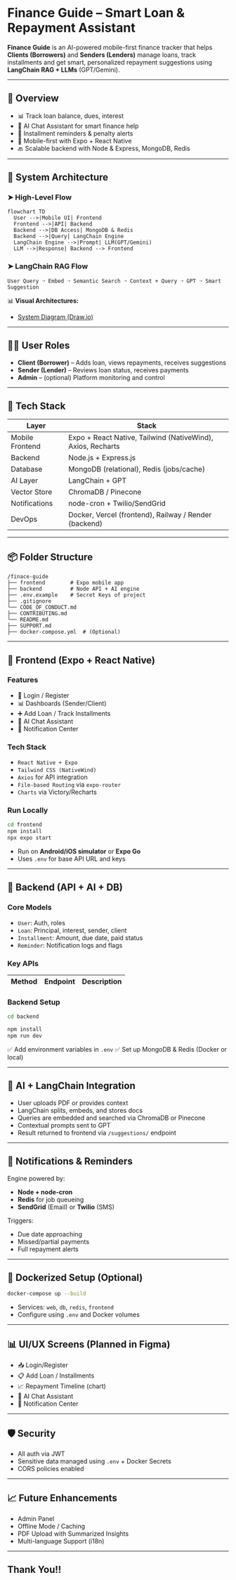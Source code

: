 
# Finance Guide – Smart Loan & Repayment Assistant

**Finance Guide** is an AI-powered mobile-first finance tracker that helps **Clients (Borrowers)** and **Senders (Lenders)** manage loans, track installments and get smart, personalized repayment suggestions using **LangChain RAG + LLMs** (GPT/Gemini).

---

## 📸 Overview

- 📊 Track loan balance, dues, interest
- 💬 AI Chat Assistant for smart finance help
- 🔔 Installment reminders & penalty alerts
- 📱 Mobile-first with Expo + React Native
- 🔙 Scalable backend with Node & Express, MongoDB, Redis

---

## 🧠 System Architecture

### ➤ High-Level Flow

```mermaid
flowchart TD
  User -->|Mobile UI| Frontend
  Frontend -->|API| Backend
  Backend -->|DB Access| MongoDB & Redis
  Backend -->|Query| LangChain Engine
  LangChain Engine -->|Prompt| LLM(GPT/Gemini)
  LLM -->|Response| Backend --> Frontend
```


### ➤ LangChain RAG Flow

```text
User Query ➝ Embed ➝ Semantic Search ➝ Context + Query ➝ GPT ➝ Smart Suggestion
```

📊 **Visual Architectures:**

* [System Diagram (Draw.io)](https://drive.google.com/file/d/1ymtVQCevhYCa5N-bF1XyKI7aeYPo4pR7/view?usp=sharing)

---

## 🧑‍💼 User Roles

* **Client (Borrower)** – Adds loan, views repayments, receives suggestions
* **Sender (Lender)** – Reviews loan status, receives payments
* **Admin** – (optional) Platform monitoring and control

---

## 🔧 Tech Stack

| Layer           | Stack                                                       |
| --------------- | ----------------------------------------------------------- |
| Mobile Frontend | Expo + React Native, Tailwind (NativeWind), Axios, Recharts |
| Backend         | Node.js + Express.js                         |
| Database        | MongoDB (relational), Redis (jobs/cache)                 |
| AI Layer        | LangChain + GPT                               |
| Vector Store    | ChromaDB / Pinecone                                         |
| Notifications   | node-cron + Twilio/SendGrid              |
| DevOps          | Docker, Vercel (frontend), Railway / Render (backend)       |

---

## 📦 Folder Structure

```
/finace-guide
├── frontend        # Expo mobile app
├── backend         # Node API + AI engine
├── .env.example    # Secret Keys of project
├── .gitignore
└── CODE_OF_CONDUCT.md
├── CONTRIBUTING.md
└── README.md
├── SUPPORT.md
├── docker-compose.yml  # (Optional)
```

---

## 📱 Frontend (Expo + React Native)

### Features

* 🔐 Login / Register
* 📊 Dashboards (Sender/Client)
* ➕ Add Loan / Track Installments
* 💬 AI Chat Assistant
* 🔔 Notification Center

### Tech Stack

* `React Native + Expo`
* `Tailwind CSS (NativeWind)`
* `Axios` for API integration
* `File-based Routing` via `expo-router`
* `Charts` via Victory/Recharts

### Run Locally

```bash
cd frontend
npm install
npx expo start
```

* Run on **Android/iOS simulator** or **Expo Go**
* Uses `.env` for base API URL and keys

---

## 🧠 Backend (API + AI + DB)

### Core Models

* `User`: Auth, roles
* `Loan`: Principal, interest, sender, client
* `Installment`: Amount, due date, paid status
* `Reminder`: Notification logs and flags

### Key APIs

| Method | Endpoint         | Description         |
| ------ | ---------------- | ------------------- |


### Backend Setup

```bash
cd backend

npm install
npm run dev
```

✅ Add environment variables in `.env`
✅ Set up MongoDB & Redis (Docker or local)

---

## 🤖 AI + LangChain Integration

* User uploads PDF or provides context
* LangChain splits, embeds, and stores docs
* Queries are embedded and searched via ChromaDB or Pinecone
* Contextual prompts sent to GPT
* Result returned to frontend via `/suggestions/` endpoint

---

## 🔔 Notifications & Reminders

Engine powered by:

* **Node + node-cron**
* **Redis** for job queueing
* **SendGrid** (Email) or **Twilio** (SMS)

Triggers:

* Due date approaching
* Missed/partial payments
* Full repayment alerts

---

## 🐳 Dockerized Setup (Optional)

```bash
docker-compose up --build
```

* Services: `web`, `db`, `redis`, `frontend`
* Configure using `.env` and Docker volumes

---

## 📊 UI/UX Screens (Planned in Figma)

* 📥 Login/Register
* 📋 Add Loan / Installments
* 📈 Repayment Timeline (chart)
* 🤖 AI Chat Assistant
* 🔔 Notification Center

---

## 🛡️ Security

* All auth via JWT
* Sensitive data managed using `.env` + Docker Secrets
* CORS policies enabled

---

## 📈 Future Enhancements

* Admin Panel
* Offline Mode / Caching
* PDF Upload with Summarized Insights
* Multi-language Support (i18n)

---

## Thank You!!


